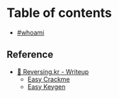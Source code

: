 # Table of contents

* [#whoami](README.md)

## Reference

* [💾 Reversing.kr - Writeup](reference/reversing.kr-writeup/README.md)
  * [Easy Crackme](reference/reversing.kr-writeup/easy-crackme.md)
  * [Easy Keygen](reference/reversing.kr-writeup/easy-keygen.md)
